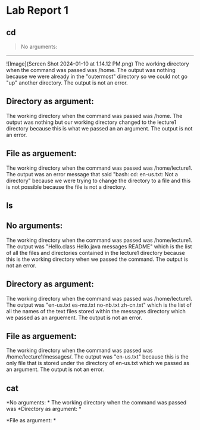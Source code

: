 # Lab Report 1

## cd
> No arguments:
---
![Image](Screen Shot 2024-01-10 at 1.14.12 PM.png)
The working directory when the command was passed was /home. The output was nothing because we were already in the "outermost" directory so we could not go "up" another directory. The output is not an error.

Directory as argument:
---
The working directory when the command was passed was /home. The output was nothing but our working directory changed to the lecture1 directory because this is what we passed an an argument. The output is not an error.

File as arguement:
---
The working directory when the command was passed was /home/lecture1. The output was an error message that said "bash: cd: en-us.txt: Not a directory" because we were trying to change the directory to a file and this is not possible because the file is not a directory.

## ls
No arguments:
---
The working directory when the command was passed was /home/lecture1. The output was "Hello.class  Hello.java  messages  README" which is the list of all the files and directories contained in the lecture1 directory because this is the working directory when we passed the command. The output is not an error.

Directory as argument:
---
The working directory when the command was passed was /home/lecture1. The output was "en-us.txt  es-mx.txt  no-nb.txt  zh-cn.txt" which is the list of all the names of the text files stored within the messages directory which we passed as an arguement. The output is not an error.

File as arguement:
---
The working directory when the command was passed was /home/lecture1/messages/. The output was "en-us.txt" because this is the only file that is stored under the directory of en-us.txt which we passed as an argument. The output is not an error.

## cat
*No arguments: *
The working directory when the command was passed was 
*Directory as argument: *

*File as argument: *
